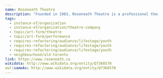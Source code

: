 ```yaml
---
name: Roseneath Theatre
description: "Founded in 1983, Roseneath Theatre is a professional theatre company specializing in creating original works for young audiences. For over four decades, Roseneath has been touring schools and community venues across Ontario, bringing high-quality theatrical experiences directly to children and youth. The company is known for its socially relevant programming that tackles important issues facing young people, from bullying and mental health to environmental concerns and social justice."
tags:
  - instance-of/organization
  - instance-of/organization/theatre-company
  - topic/art-form/theatre
  - topic/art-form/performance
  - requires-refactoring/audience/lifestage/youth
  - requires-refactoring/audience/lifestage/youth
  - requires-refactoring/audience/lifestage/youth
  - neighbourhood/old-toronto
link: https://www.roseneath.ca
wikidata: http://www.wikidata.org/entity/Q7368570
owl:sameAs: http://www.wikidata.org/entity/Q7368570
---
```

